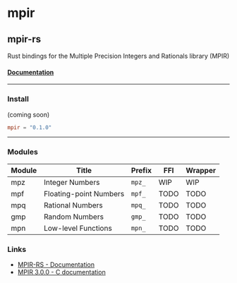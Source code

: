 # mpir

## mpir-rs

Rust bindings for the Multiple Precision Integers and Rationals library (MPIR)

#### [Documentation](https://manoadamro.github.io/mpir-rs/)

---

### Install

(coming soon)

```toml
mpir = "0.1.0"
```

---

### Modules

| Module | Title                  | Prefix | FFI  | Wrapper |
|--------|------------------------|--------|------|---------|
| mpz    | Integer Numbers        | `mpz_` | WIP  | WIP     |
| mpf    | Floating-point Numbers | `mpf_` | TODO | TODO    |
| mpq    | Rational Numbers       | `mpq_` | TODO | TODO    |
| gmp    | Random Numbers         | `gmp_` | TODO | TODO    |
| mpn    | Low-level Functions    | `mpn_` | TODO | TODO    |


### Links

- [MPIR-RS - Documentation](https://manoadamro.github.io/mpir-rs/)
- [MPIR 3.0.0 - C documentation](https://mpir.org/mpir-3.0.0.pdf)
